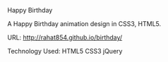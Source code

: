 Happy Birthday

A Happy Birthday animation design in CSS3, HTML5.

URL: http://rahat854.github.io/birthday/

Technology Used: HTML5 CSS3 jQuery


